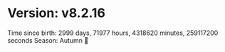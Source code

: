 # Version: v8.2.16
Time since birth: 2999 days, 71977 hours, 4318620 minutes, 259117200 seconds
Season: Autumn 🍁

